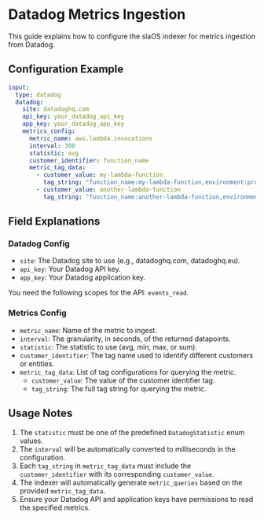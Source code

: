 # Datadog Metrics Ingestion

This guide explains how to configure the slaOS indexer for metrics ingestion from Datadog.

## Configuration Example

```yaml
input:
  type: datadog
  datadog:
    site: datadoghq.com
    api_key: your_datadog_api_key
    app_key: your_datadog_app_key
    metrics_config:
      metric_name: aws.lambda.invocations
      interval: 300
      statistic: avg
      customer_identifier: function_name
      metric_tag_data:
        - customer_value: my-lambda-function
          tag_string: "function_name:my-lambda-function,environment:prod"
        - customer_value: another-lambda-function
          tag_string: "function_name:another-lambda-function,environment:staging"
```

## Field Explanations

### Datadog Config

- `site`: The Datadog site to use (e.g., datadoghq.com, datadoghq.eu).
- `api_key`: Your Datadog API key.
- `app_key`: Your Datadog application key.

You need the following scopes for the API: `events_read`.

### Metrics Config

- `metric_name`: Name of the metric to ingest.
- `interval`: The granularity, in seconds, of the returned datapoints.
- `statistic`: The statistic to use (avg, min, max, or sum).
- `customer_identifier`: The tag name used to identify different customers or entities.
- `metric_tag_data`: List of tag configurations for querying the metric.
  - `customer_value`: The value of the customer identifier tag.
  - `tag_string`: The full tag string for querying the metric.

## Usage Notes

1. The `statistic` must be one of the predefined `DatadogStatistic` enum values.
2. The `interval` will be automatically converted to milliseconds in the configuration.
3. Each `tag_string` in `metric_tag_data` must include the `customer_identifier` with its corresponding `customer_value`.
4. The indexer will automatically generate `metric_queries` based on the provided `metric_tag_data`.
5. Ensure your Datadog API and application keys have permissions to read the specified metrics.
